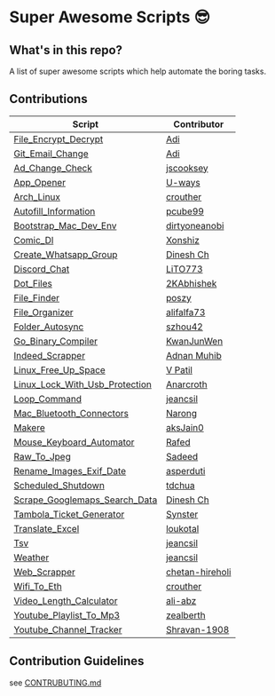 # Super Awesome Scripts 😎

## What's in this repo?
A list of super awesome scripts which help automate the boring tasks.

## Contributions
| Script | Contributor|
|--|--|
| [File_Encrypt_Decrypt](https://github.com/adityaarakeri/super-scripts/tree/master/scripts/File_Encrypt_Decrypt) | [Adi](https://github.com/adityaarakeri) |
| [Git_Email_Change](https://github.com/adityaarakeri/super-scripts/tree/master/scripts/Git_Email_Change) | [Adi](https://github.com/adityaarakeri) |
| [Ad_Change_Check](https://github.com/adityaarakeri/super-scripts/tree/master/scripts/Ad_Change_Check) | [jscooksey](https://github.com/jscooksey) |
| [App_Opener](https://github.com/adityaarakeri/super-scripts/tree/master/scripts/App_Opener) | [U-ways](https://github.com/U-ways) |
| [Arch_Linux](https://github.com/adityaarakeri/super-scripts/tree/master/scripts/Arch_Linux) | [crouther](https://github.com/crouther) |
| [Autofill_Information](https://github.com/adityaarakeri/super-scripts/tree/master/scripts/Autofill_Information) | [pcube99](https://github.com/pcube99) |
| [Bootstrap_Mac_Dev_Env](https://github.com/adityaarakeri/super-scripts/tree/master/scripts/Bootstrap_Mac_Dev_Env) | [dirtyoneanobi](https://github.com/dirtyonekanobi) |
| [Comic_Dl](https://github.com/adityaarakeri/super-scripts/tree/master/scripts/Comic_Dl) | [Xonshiz](https://github.com/Xonshiz) |
| [Create_Whatsapp_Group](https://github.com/adityaarakeri/super-scripts/tree/master/scripts/Create_Whatsapp_Group) | [Dinesh Ch](https://github.com/chdinesh1089) |
| [Discord_Chat](https://github.com/adityaarakeri/super-scripts/tree/master/scripts/Discord_Chat) | [LiTO773](https://github.com/LiTO773) |
| [Dot_Files](https://github.com/adityaarakeri/super-scripts/tree/master/scripts/Dot_Files) | [2KAbhishek](https://github.com/2KAbhishek) |
| [File_Finder](https://github.com/adityaarakeri/super-scripts/tree/master/scripts/File_Finder) | [poszy](https://github.com/poszy) |
| [File_Organizer](https://github.com/adityaarakeri/super-scripts/tree/master/scripts/File_Organizer) | [alifalfa73](https://github.com/AlifAlfa73) |
| [Folder_Autosync](https://github.com/adityaarakeri/super-scripts/tree/master/scripts/Folder_Autosync) | [szhou42](https://github.com/szhou42) |
| [Go_Binary_Compiler](https://github.com/adityaarakeri/super-scripts/tree/master/scripts/Go_Binary_Compiler) | [KwanJunWen](https://github.com/KwanJunWen) |
| [Indeed_Scrapper](https://github.com/adityaarakeri/super-scripts/tree/master/scripts/Indeed_Scrapper) | [Adnan Muhib](https://github.com/AdnanMuhib) |
| [Linux_Free_Up_Space](https://github.com/adityaarakeri/super-scripts/tree/master/scripts/Linux_Free_Up_Space) | [V Patil](https://github.com/vpatiltech) |
| [Linux_Lock_With_Usb_Protection](https://github.com/adityaarakeri/super-scripts/tree/master/scripts/Linux_Lock_With_Usb_Protection) | [Anarcroth](https://github.com/Anarcroth) |
| [Loop_Command](https://github.com/adityaarakeri/super-scripts/tree/master/scripts/Loop_Command) | [jeancsil](https://github.com/jeancsil) |
| [Mac_Bluetooth_Connectors](https://github.com/adityaarakeri/super-scripts/tree/master/scripts/Mac_Bluetooth_Connectors) | [Narong](https://github.com/Narong-Kanthnu) |
| [Makere](https://github.com/adityaarakeri/super-scripts/tree/master/scripts/Makere) | [aksJain0](https://github.com/aksJain0) |
| [Mouse_Keyboard_Automator](https://github.com/adityaarakeri/super-scripts/tree/master/scripts/Mouse_Keyboard_Automator) | [Rafed](https://github.com/rafed123) |
| [Raw_To_Jpeg](https://github.com/adityaarakeri/super-scripts/tree/master/scripts/Raw_To_Jpeg) | [Sadeed](https://github.com/Sadeed) |
| [Rename_Images_Exif_Date](https://github.com/adityaarakeri/super-scripts/tree/master/scripts/Rename_Images_Exif_Date) | [asperduti](https://github.com/asperduti) |
| [Scheduled_Shutdown](https://github.com/adityaarakeri/super-scripts/tree/master/scripts/Scheduled_Shutdown) | [tdchua](https://github.com/tdchua) |
| [Scrape_Googlemaps_Search_Data](https://github.com/adityaarakeri/super-scripts/tree/master/scripts/Scrape_Googlemaps_Search_Data) | [Dinesh Ch](https://github.com/chdinesh1089) |
| [Tambola_Ticket_Generator](https://github.com/adityaarakeri/super-scripts/tree/master/scripts/Tambola_Ticket_Generator) | [Synster](https://github.com/Synster) |
| [Translate_Excel](https://github.com/adityaarakeri/super-scripts/tree/master/scripts/Translate_Excel) | [loukotal](https://github.com/loukotal) |
| [Tsv](https://github.com/adityaarakeri/super-scripts/tree/master/scripts/Tsv) | [jeancsil](https://github.com/jeancsil) |
| [Weather](https://github.com/adityaarakeri/super-scripts/tree/master/scripts/weather) | [jeancsil](https://github.com/jeancsil) |
| [Web_Scrapper](https://github.com/adityaarakeri/super-scripts/tree/master/scripts/Web_Scrapper) | [chetan-hireholi](chetan-hireholi) |
| [Wifi_To_Eth](https://github.com/adityaarakeri/super-scripts/tree/master/scripts/Wifi_To_Eth) | [crouther](https://github.com/crouther) |
| [Video_Length_Calculator](https://github.com/adityaarakeri/super-scripts/tree/master/scripts/Video_Length_Calculator) | [ali-abz](https://github.com/ali-abz) |
| [Youtube_Playlist_To_Mp3](https://github.com/adityaarakeri/super-scripts/tree/master/scripts/Youtube_Playlist_To_Mp3) | [zealberth](https://github.com/zealberth) |
|[Youtube_Channel_Tracker](https://github.com/adityaarakeri/super-scripts/tree/master/scripts/Youtube_Channel_Tracker)|[Shravan-1908](https://github.com/Shravan-1908)|


## Contribution Guidelines
see [CONTRUBUTING.md](https://github.com/adityaarakeri/super-scripts/blob/master/CONTRIBUTING.md)
